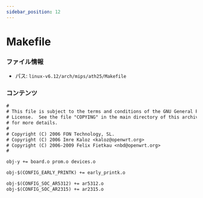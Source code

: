 ```yaml
---
sidebar_position: 12
---
```

# Makefile

### ファイル情報

- パス: `linux-v6.12/arch/mips/ath25/Makefile`

### コンテンツ

```txt
#
# This file is subject to the terms and conditions of the GNU General Public
# License.  See the file "COPYING" in the main directory of this archive
# for more details.
#
# Copyright (C) 2006 FON Technology, SL.
# Copyright (C) 2006 Imre Kaloz <kaloz@openwrt.org>
# Copyright (C) 2006-2009 Felix Fietkau <nbd@openwrt.org>
#

obj-y += board.o prom.o devices.o

obj-$(CONFIG_EARLY_PRINTK) += early_printk.o

obj-$(CONFIG_SOC_AR5312) += ar5312.o
obj-$(CONFIG_SOC_AR2315) += ar2315.o

```
